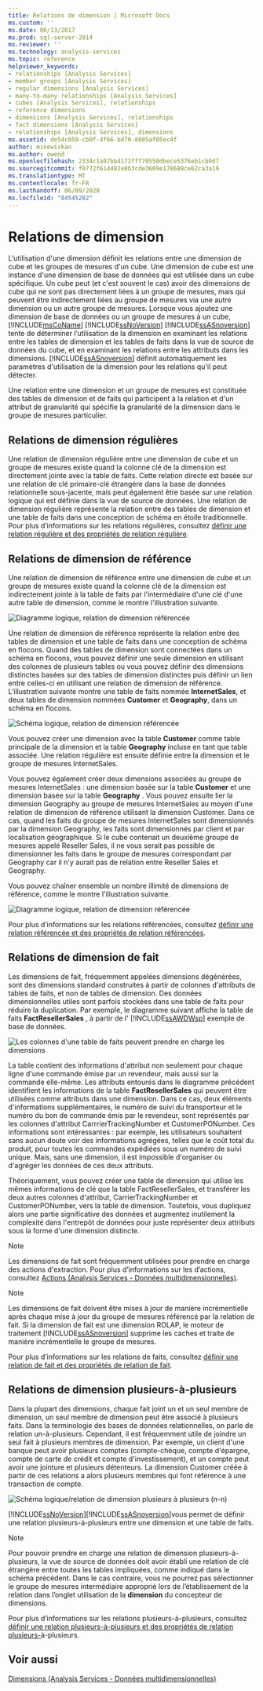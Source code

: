 ```yaml
---
title: Relations de dimension | Microsoft Docs
ms.custom: ''
ms.date: 06/13/2017
ms.prod: sql-server-2014
ms.reviewer: ''
ms.technology: analysis-services
ms.topic: reference
helpviewer_keywords:
- relationships [Analysis Services]
- member groups [Analysis Services]
- regular dimensions [Analysis Services]
- many-to-many relationships [Analysis Services]
- cubes [Analysis Services], relationships
- reference dimensions
- dimensions [Analysis Services], relationships
- fact dimensions [Analysis Services]
- relationships [Analysis Services], dimensions
ms.assetid: de54c059-cb0f-4f66-bd70-8605af05ec4f
author: minewiskan
ms.author: owend
ms.openlocfilehash: 2334c1a97bb4172fff70550dbece5376eb1cb9d7
ms.sourcegitcommit: f0772f614482e0b3cde3609e178689ce62ca3a19
ms.translationtype: MT
ms.contentlocale: fr-FR
ms.lasthandoff: 06/09/2020
ms.locfileid: "84545282"
---
```

# <a name="dimension-relationships"></a>Relations de dimension
  L'utilisation d'une dimension définit les relations entre une dimension de cube et les groupes de mesures d'un cube. Une dimension de cube est une instance d'une dimension de base de données qui est utilisée dans un cube spécifique. Un cube peut (et c'est souvent le cas) avoir des dimensions de cube qui ne sont pas directement liées à un groupe de mesures, mais qui peuvent être indirectement liées au groupe de mesures via une autre dimension ou un autre groupe de mesures. Lorsque vous ajoutez une dimension de base de données ou un groupe de mesures à un cube, [!INCLUDE[msCoName](../../includes/msconame-md.md)] [!INCLUDE[ssNoVersion](../../includes/ssnoversion-md.md)] [!INCLUDE[ssASnoversion](../../includes/ssasnoversion-md.md)] tente de déterminer l’utilisation de la dimension en examinant les relations entre les tables de dimension et les tables de faits dans la vue de source de données du cube, et en examinant les relations entre les attributs dans les dimensions. [!INCLUDE[ssASnoversion](../../includes/ssasnoversion-md.md)] définit automatiquement les paramètres d'utilisation de la dimension pour les relations qu'il peut détecter.  
  
 Une relation entre une dimension et un groupe de mesures est constituée des tables de dimension et de faits qui participent à la relation et d'un attribut de granularité qui spécifie la granularité de la dimension dans le groupe de mesures particulier.  
  
## <a name="regular-dimension-relationships"></a>Relations de dimension régulières  
 Une relation de dimension régulière entre une dimension de cube et un groupe de mesures existe quand la colonne clé de la dimension est directement jointe avec la table de faits. Cette relation directe est basée sur une relation de clé primaire-clé étrangère dans la base de données relationnelle sous-jacente, mais peut également être basée sur une relation logique qui est définie dans la vue de source de données. Une relation de dimension régulière représente la relation entre des tables de dimension et une table de faits dans une conception de schéma en étoile traditionnelle. Pour plus d’informations sur les relations régulières, consultez [définir une relation régulière et des propriétés de relation régulière](../multidimensional-models/define-a-regular-relationship-and-regular-relationship-properties.md).  
  
## <a name="reference-dimension-relationships"></a>Relations de dimension de référence  
 Une relation de dimension de référence entre une dimension de cube et un groupe de mesures existe quand la colonne clé de la dimension est indirectement jointe à la table de faits par l'intermédiaire d'une clé d'une autre table de dimension, comme le montre l'illustration suivante.  
  
 ![Diagramme logique, relation de dimension référencée](../../analysis-services/dev-guide/media/as-refdimension1.gif "Diagramme logique, relation de dimension référencée")  
  
 Une relation de dimension de référence représente la relation entre des tables de dimension et une table de faits dans une conception de schéma en flocons. Quand des tables de dimension sont connectées dans un schéma en flocons, vous pouvez définir une seule dimension en utilisant des colonnes de plusieurs tables ou vous pouvez définir des dimensions distinctes basées sur des tables de dimension distinctes puis définir un lien entre celles-ci en utilisant une relation de dimension de référence. L’illustration suivante montre une table de faits nommée **InternetSales**, et deux tables de dimension nommées **Customer** et **Geography**, dans un schéma en flocons.  
  
 ![Schéma logique, relation de dimension référencée](../../analysis-services/dev-guide/media/as-refdim-schema1.gif "Schéma logique, relation de dimension référencée")  
  
 Vous pouvez créer une dimension avec la table **Customer** comme table principale de la dimension et la table **Geography** incluse en tant que table associée. Une relation régulière est ensuite définie entre la dimension et le groupe de mesures InternetSales.  
  
 Vous pouvez également créer deux dimensions associées au groupe de mesures InternetSales : une dimension basée sur la table **Customer** et une dimension basée sur la table **Geography** . Vous pouvez ensuite lier la dimension Geography au groupe de mesures InternetSales au moyen d'une relation de dimension de référence utilisant la dimension Customer. Dans ce cas, quand les faits du groupe de mesures InternetSales sont dimensionnés par la dimension Geography, les faits sont dimensionnés par client et par localisation géographique. Si le cube contenait un deuxième groupe de mesures appelé Reseller Sales, il ne vous serait pas possible de dimensionner les faits dans le groupe de mesures correspondant par Geography car il n'y aurait pas de relation entre Reseller Sales et Geography.  
  
 Vous pouvez chaîner ensemble un nombre illimité de dimensions de référence, comme le montre l'illustration suivante.  
  
 ![Diagramme logique, relation de dimension référencée](../../analysis-services/dev-guide/media/as-refdimension2.gif "Diagramme logique, relation de dimension référencée")  
  
 Pour plus d’informations sur les relations référencées, consultez [définir une relation référencée et des propriétés de relation référencées](../multidimensional-models/define-a-referenced-relationship-and-referenced-relationship-properties.md).  
  
## <a name="fact-dimension-relationships"></a>Relations de dimension de fait  
 Les dimensions de fait, fréquemment appelées dimensions dégénérées, sont des dimensions standard construites à partir de colonnes d'attributs de tables de faits, et non de tables de dimension. Des données dimensionnelles utiles sont parfois stockées dans une table de faits pour réduire la duplication. Par exemple, le diagramme suivant affiche la table de faits **FactResellerSales** , à partir de l' [!INCLUDE[ssAWDWsp](../../includes/ssawdwsp-md.md)] exemple de base de données.  
  
 ![Les colonnes d'une table de faits peuvent prendre en charge les dimensions](../../analysis-services/dev-guide/media/as-factdim.gif "Les colonnes d'une table de faits peuvent prendre en charge les dimensions")  
  
 La table contient des informations d'attribut non seulement pour chaque ligne d'une commande émise par un revendeur, mais aussi sur la commande elle-même. Les attributs entourés dans le diagramme précédent identifient les informations de la table **FactResellerSales** qui peuvent être utilisées comme attributs dans une dimension. Dans ce cas, deux éléments d'informations supplémentaires, le numéro de suivi du transporteur et le numéro du bon de commande émis par le revendeur, sont représentés par les colonnes d'attribut CarrrierTrackingNumber et CustomerPONumber. Ces informations sont intéressantes : par exemple, les utilisateurs souhaitent sans aucun doute voir des informations agrégées, telles que le coût total du produit, pour toutes les commandes expédiées sous un numéro de suivi unique. Mais, sans une dimension, il est impossible d'organiser ou d'agréger les données de ces deux attributs.  
  
 Théoriquement, vous pouvez créer une table de dimension qui utilise les mêmes informations de clé que la table FactResellerSales, et transférer les deux autres colonnes d'attribut, CarrierTrackingNumber et CustomerPONumber, vers la table de dimension. Toutefois, vous dupliquez alors une partie significative des données et augmentez inutilement la complexité dans l'entrepôt de données pour juste représenter deux attributs sous la forme d'une dimension distincte.  
  
> [!NOTE]  
>  Les dimensions de fait sont fréquemment utilisées pour prendre en charge des actions d'extraction. Pour plus d’informations sur les d’actions, consultez [Actions &#40;Analysis Services - Données multidimensionnelles&#41;](../multidimensional-models/actions-analysis-services-multidimensional-data.md).  
  
> [!NOTE]  
>  Les dimensions de fait doivent être mises à jour de manière incrémentielle après chaque mise à jour du groupe de mesures référencé par la relation de fait. Si la dimension de fait est une dimension ROLAP, le moteur de traitement [!INCLUDE[ssASnoversion](../../includes/ssasnoversion-md.md)] supprime les caches et traite de manière incrémentielle le groupe de mesures.  
  
 Pour plus d’informations sur les relations de faits, consultez [définir une relation de fait et des propriétés de relation de fait](../multidimensional-models/define-a-fact-relationship-and-fact-relationship-properties.md).  
  
## <a name="many-to-many-dimension-relationships"></a>Relations de dimension plusieurs-à-plusieurs  
 Dans la plupart des dimensions, chaque fait joint un et un seul membre de dimension, un seul membre de dimension peut être associé à plusieurs faits. Dans la terminologie des bases de données relationnelles, on parle de relation un-à-plusieurs. Cependant, il est fréquemment utile de joindre un seul fait à plusieurs membres de dimension. Par exemple, un client d'une banque peut avoir plusieurs comptes (compte-chèque, compte d'épargne, compte de carte de crédit et compte d'investissement), et un compte peut avoir une jointure et plusieurs détenteurs. La dimension Customer créée à partir de ces relations a alors plusieurs membres qui font référence à une transaction de compte.  
  
 ![Schéma logique/relation de dimension plusieurs à plusieurs (n-n)](../../analysis-services/dev-guide/media/as-many-dimension1.gif "Schéma logique/relation de dimension plusieurs à plusieurs (n-n)")  
  
 [!INCLUDE[ssNoVersion](../../includes/ssnoversion-md.md)][!INCLUDE[ssASnoversion](../../includes/ssasnoversion-md.md)]vous permet de définir une relation plusieurs-à-plusieurs entre une dimension et une table de faits.  
  
> [!NOTE]  
>  Pour pouvoir prendre en charge une relation de dimension plusieurs-à-plusieurs, la vue de source de données doit avoir établi une relation de clé étrangère entre toutes les tables impliquées, comme indiqué dans le schéma précédent. Dans le cas contraire, vous ne pourrez pas sélectionner le groupe de mesures intermédiaire approprié lors de l’établissement de la relation dans l’onglet utilisation de la **dimension** du concepteur de dimensions.  
  
 Pour plus d’informations sur les relations plusieurs-à-plusieurs, consultez [définir une relation plusieurs-à-plusieurs et des propriétés de relation plusieurs-](../multidimensional-models/define-a-many-to-many-relationship-and-many-to-many-relationship-properties.md)à-plusieurs.  
  
## <a name="see-also"></a>Voir aussi  
 [Dimensions &#40;Analysis Services - Données multidimensionnelles&#41;](../multidimensional-models-olap-logical-dimension-objects/dimensions-analysis-services-multidimensional-data.md)  
  
  
